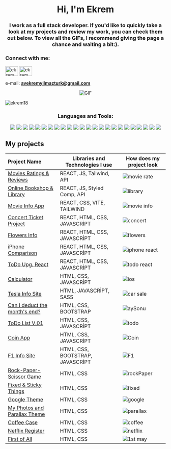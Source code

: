 <h1 align="center">Hi, I'm Ekrem</h1>
<h3 align="center">I work as a full stack developer. If you'd like to quickly take a look at my projects and review my work, you can check them out below. To view all the GIFs, I recommend giving the page a chance and waiting a bit:).</h3>


<h3 align="left">Connect with me:</h3>
<p align="left">
<a href="https://www.linkedin.com/in/ekrem-yilmazturk/" target="blank"><img align="center" src="https://raw.githubusercontent.com/rahuldkjain/github-profile-readme-generator/master/src/images/icons/Social/linked-in-alt.svg" alt="ekrem yilmaztürk" height="30" width="40" /></a>
<a href="https://instagram.com/ekrem_yilmazturk" target="blank"><img align="center" src="https://raw.githubusercontent.com/rahuldkjain/github-profile-readme-generator/master/src/images/icons/Social/instagram.svg" alt="ekrem_yilmazturk" height="30" width="40" /></a>
</p>

e-mail: **avekremyilmazturk@gmail.com**


<p align="center">
  <img src="https://github.com/ekrem18/ekrem18/assets/130497212/305ae04c-aa40-4dd1-bf29-f1b2d49de8e9" alt="GIF" />
</p>






<p align="left"> <img src="https://komarev.com/ghpvc/?username=ekrem18&label=Profile%20views&color=0e75b6&style=flat" alt="ekrem18" /> </p>



<h3 align="center">Languages and Tools:</h3>
<p align="center"> 
<img src="https://img.shields.io/badge/React-20232A?style=for-the-badge&logo=react&logoColor=61DAFB"/>
<img src="https://img.shields.io/badge/HTML-239120?style=for-the-badge&logo=html5&logoColor=white"/>
<img src="https://img.shields.io/badge/CSS-239120?&style=for-the-badge&logo=css3&logoColor=white"/>
<img src="https://img.shields.io/badge/JavaScript-F7DF1E?style=for-the-badge&logo=javascript&logoColor=black"/>
<img src="https://img.shields.io/badge/Sass-CC6699?style=for-the-badge&logo=sass&logoColor=white"/>
<img src="https://img.shields.io/badge/Bootstrap-563D7C?style=for-the-badge&logo=bootstrap&logoColor=white"/>
<img src="https://img.shields.io/badge/Redux-593D88?style=for-the-badge&logo=redux&logoColor=white"/>   
<img src="https://img.shields.io/badge/React_Router-CA4245?style=for-the-badge&logo=react-router&logoColor=white"/>   
<img src="https://img.shields.io/badge/Material--UI-0081CB?style=for-the-badge&logo=material-ui&logoColor=white"/>   
<img src="https://img.shields.io/badge/Tailwind_CSS-38B2AC?style=for-the-badge&logo=tailwind-css&logoColor=white"/>   
<img src="https://img.shields.io/badge/GitHub-100000?style=for-the-badge&logo=github&logoColor=white"/>
<img src="https://img.shields.io/badge/Linux-FCC624?style=for-the-badge&logo=linux&logoColor=black"/>
<img src="https://img.shields.io/badge/Python-3776AB?style=for-the-badge&logo=python&logoColor=white"/>
<img src="https://img.shields.io/badge/Microsoft_Office-D83B01?style=for-the-badge&logo=microsoft-office&logoColor=white"/>
<img src="https://img.shields.io/badge/Vercel-000000?style=for-the-badge&logo=vercel&logoColor=white"/>
<img src="https://img.shields.io/badge/Adobe%20after%20affects-CF96FD?style=for-the-badge&logo=Adobe%20after%20effects&logoColor=393665"/>
<img src="https://img.shields.io/badge/Adobe%20Lightroom-31A8FF?style=for-the-badge&logo=Adobe%20Lightroom&logoColor=white"/>
<img src="https://img.shields.io/badge/Adobe%20Photoshop-31A8FF?style=for-the-badge&logo=Adobe%20Photoshop&logoColor=black"/>
<img src="https://img.shields.io/badge/Adobe%20Premiere%20Pro-9999FF?style=for-the-badge&logo=Adobe%20Premiere%20Pro&logoColor=white"/>
<img src="https://img.shields.io/badge/Canva-%2300C4CC.svg?&style=for-the-badge&logo=Canva&logoColor=white"/>
<img src="https://img.shields.io/badge/Figma-F24E1E?style=for-the-badge&logo=figma&logoColor=white"/>
<img src="https://img.shields.io/badge/Slack-4A154B?style=for-the-badge&logo=slack&logoColor=white"/>
<img src="https://img.shields.io/badge/Discord-7289DA?style=for-the-badge&logo=discord&logoColor=white"/>
<img src="https://img.shields.io/badge/LinkedIn-0077B5?style=for-the-badge&logo=linkedin&logoColor=white"/>


</p>



## My projects
  Project Name       |Libraries and Technologies I use     |How does my project look   
:-------------------------|-------------------------|-------------------------
[Movies Ratings & Reviews](https://movies-rating-reviews-react.vercel.app/)| REACT, JS, Tailwind, API|![movie rate](https://github.com/ekrem18/ekrem18/assets/130497212/6fe9fa66-b17f-43df-97c9-c5e21e480c4d)
[Online Bookshop & Library](https://library-page-react.vercel.app/)| REACT, JS, Styled Comp, API|![library](https://github.com/ekrem18/ekrem18/assets/130497212/0e7a8cda-14fc-4823-9344-8c80f6562307)
[Movie Info App](https://movie-info-react-vite.vercel.app/)| REACT, CSS, VITE, TAILWIND |![movie info](https://github.com/ekrem18/ekrem18/assets/130497212/b51867f2-58bc-40b5-a78e-b536f231e111)
[Concert Ticket Project](https://concert-ticket-app-react.vercel.app/)| REACT, HTML, CSS, JAVASCRİPT  |![concert](https://github.com/ekrem18/ekrem18/assets/130497212/3ba20e81-6ff5-4ca6-9493-121178ee1c1b)
[Flowers Info](https://flowers-app-react.vercel.app/)| REACT, HTML, CSS, JAVASCRİPT|![flowers](https://github.com/ekrem18/ekrem18/assets/130497212/c66a0580-d736-49d8-a0a9-dfb8f0d5483d)
[iPhone Comparison](https://apple-iphone-react-project.vercel.app/)| REACT, HTML, CSS, JAVASCRİPT |![iphone react](https://github.com/ekrem18/ekrem18/assets/130497212/16ec7d00-4d66-4871-aa13-ae4429902633)
[ToDo Upg. React](https://react-todo-training.vercel.app/)| REACT, HTML, CSS, JAVASCRİPT  |![todo react](https://github.com/ekrem18/ekrem18/assets/130497212/99b0964d-458d-41a2-9503-df7e30c19c36)
[Calculator ](https://ekrem18.github.io/Calculator-Project---Alive/)| HTML, CSS, JAVASCRİPT  |![ios](https://github.com/ekrem18/ekrem18/assets/130497212/afc375bf-b2ed-4196-819b-fdb6504f866c)
[Tesla Info Site](https://ekrem18.github.io/Car-Sales---SASS-Project/)| HTML, JAVASCRİPT, SASS |![car sale](https://github.com/ekrem18/ekrem18/assets/130497212/3e5e926f-2f77-4d40-aeff-33b9294e1a38)
[Can I deduct the month's end?](https://ekrem18.github.io/Ay-Sonunu-Gorebiliyor-muyum-App-AliSen-Edt/)|  HTML, CSS, BOOTSTRAP |![aySonu](https://github.com/ekrem18/ekrem18/assets/130497212/b0994923-248e-4536-a005-de044dcc0659)
[ToDo List V.01](https://ekrem18.github.io/ToDo-List-Project/)| HTML, CSS, JAVASCRİPT|![todo](https://github.com/ekrem18/ekrem18/assets/130497212/0c882844-9490-46b4-b02a-b4cef305afd1)
[Coin App](https://ekrem18.github.io/Crypto-Coins-Api/)| HTML, CSS, JAVASCRİPT |![Coin](https://github.com/ekrem18/ekrem18/assets/130497212/6ab8c9d5-3b05-4bcf-b308-da64e576a8fa)
[F1 Info Site](https://ekrem18.github.io/Bootstrap-F1-Edition/)| HTML, CSS, BOOTSTRAP, JAVASCRİPT |![F1](https://github.com/ekrem18/ekrem18/assets/130497212/06e5e653-4a90-41c9-9aa6-57cf23acf256)
[Rock-Paper-Scissor Game](https://ekrem18.github.io/Rock-Paper-Scissor-Game/)| HTML, CSS |![rockPaper](https://github.com/ekrem18/ekrem18/assets/130497212/fe5e53b7-94f9-4b3b-b678-99a4452f9768)
[Fixed & Sticky Things](https://ekrem18.github.io/fixed-sticky-things/)| HTML, CSS | ![fixed](https://github.com/ekrem18/ekrem18/assets/130497212/a67c5c12-2139-4018-8701-7caaad648a21)
[Google Theme](https://ekrem18.github.io/googleProject/)| HTML, CSS | ![google](https://github.com/ekrem18/ekrem18/assets/130497212/4800c485-372c-4278-b06b-bca804a90367)
[My Photos and Parallax Theme](https://ekrem18.github.io/photoParallax/)| HTML, CSS | ![parallax](https://github.com/ekrem18/ekrem18/assets/130497212/5a1b8c16-869b-4ba0-9e21-aabfe8717f24)
[Coffee Case](https://ekrem18.github.io/Coffee-Case/)| HTML, CSS | ![coffee](https://github.com/ekrem18/ekrem18/assets/130497212/3ad8e4e9-cf0b-42d7-8a94-1e8a136c3318)
[Netflix Register](https://ekrem18.github.io/NetflixRegister/)| HTML, CSS | ![netflix](https://github.com/ekrem18/ekrem18/assets/130497212/b8772def-a228-42a0-a32d-b15ea101bffc)
[First of All](https://ekrem18.github.io/1st-May-Assignment/)| HTML, CSS |![1st may](https://github.com/ekrem18/ekrem18/assets/130497212/30a16222-04fd-4901-9fb3-0c853dda8330)











